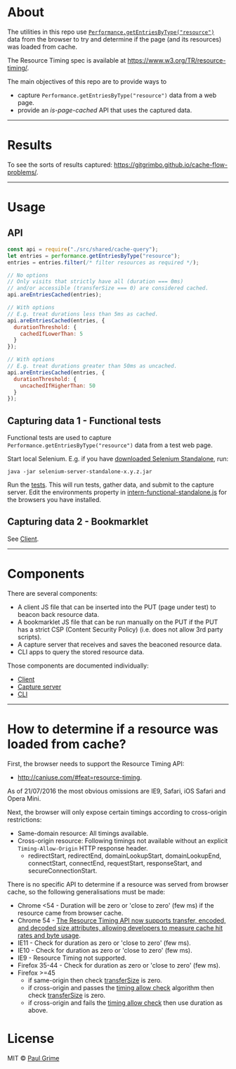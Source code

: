 # About

The utilities in this repo use
[`Performance.getEntriesByType("resource")`](https://developer.mozilla.org/en-US/docs/Web/API/Performance/getEntriesByType)
data from the browser to try and determine if the page (and its resources) was
loaded from cache.

The Resource Timing spec is available at https://www.w3.org/TR/resource-timing/.

The main objectives of this repo are to provide ways to

- capture `Performance.getEntriesByType("resource")` data from a web page.
- provide an *is-page-cached* API that uses the captured data.

---

# Results

To see the sorts of results captured: https://gitgrimbo.github.io/cache-flow-problems/.

---

# Usage

## API

```js
const api = require("./src/shared/cache-query");
let entries = performance.getEntriesByType("resource");
entries = entries.filter(/* filter resources as required */);

// No options
// Only visits that strictly have all (duration === 0ms)
// and/or accessible (transferSize === 0) are considered cached.
api.areEntriesCached(entries);

// With options
// E.g. treat durations less than 5ms as cached.
api.areEntriesCached(entries, {
  durationThreshold: {
    cachedIfLowerThan: 5
  }
});

// With options
// E.g. treat durations greater than 50ms as uncached.
api.areEntriesCached(entries, {
  durationThreshold: {
    uncachedIfHigherThan: 50
  }
});
```

## Capturing data 1 - Functional tests

Functional tests are used to capture
`Performance.getEntriesByType("resource")` data from a test web page.

Start local Selenium. E.g. if you have
[downloaded Selenium Standalone](http://www.seleniumhq.org/download/), run:

`java -jar selenium-server-standalone-x.y.z.jar`

Run the [tests](test/intern/README.md). This will run tests, gather
data, and submit to the capture server. Edit the environments property in
[intern-functional-standalone.js](test/config/intern-functional-standalone.js)
for the browsers you have installed.

## Capturing data 2 - Bookmarklet

See [Client](./src/client/README.md).

---

# Components

There are several components:

- A client JS file that can be inserted into the PUT (page under test) to
  beacon back resource data.
- A bookmarklet JS file that can be run manually on the PUT if the PUT has a
  strict CSP (Content Security Policy) (i.e. does not allow 3rd party scripts).
- A capture server that receives and saves the beaconed resource data.
- CLI apps to query the stored resource data.

Those components are documented individually:

- [Client](./src/client/README.md)
- [Capture server](./src/capture-server/README.md)
- [CLI](./src/cli/README.md)

---

# How to determine if a resource was loaded from cache?

First, the browser needs to support the Resource Timing API:

- http://caniuse.com/#feat=resource-timing.

As of 21/07/2016 the most obvious omissions are IE9, Safari, iOS Safari and
Opera Mini.

Next, the browser will only expose certain timings according to cross-origin
restrictions:

- Same-domain resource: All timings available.
- Cross-origin resource: Following timings not available without an explicit
  `Timing-Allow-Origin` HTTP response header.
  - redirectStart, redirectEnd, domainLookupStart, domainLookupEnd,
    connectStart, connectEnd, requestStart, responseStart, and
    secureConnectionStart.

There is no specific API to determine if a resource was served from browser
cache, so the following generalisations must be made:

- Chrome <54 - Duration will be zero or 'close to zero' (few ms) if the resource
  came from browser cache.
- Chrome 54 - [The Resource Timing API now supports transfer, encoded, and
  decoded size attributes, allowing developers to measure cache hit rates and
  byte usage](https://blog.chromium.org/2016/09/chrome-54-beta-custom-elements-v1.html).
- IE11 - Check for duration as zero or 'close to zero' (few ms).
- IE10 - Check for duration as zero or 'close to zero' (few ms).
- IE9 - Resource Timing not supported.
- Firefox 35-44 - Check for duration as zero or 'close to zero' (few ms).
- Firefox >=45
  - if same-origin then check
    [transferSize](https://w3c.github.io/resource-timing/#dom-performanceresourcetiming-transfersize)
    is zero.
  - if cross-origin and passes the
    [timing allow check](https://w3c.github.io/resource-timing/#timing-allow-check)
    algorithm then check
    [transferSize](https://w3c.github.io/resource-timing/#dom-performanceresourcetiming-transfersize)
    is zero.
  - if cross-origin and fails the
    [timing allow check](https://w3c.github.io/resource-timing/#timing-allow-check)
    then use duration as above.

# License

MIT © [Paul Grime](https://github.com/gitgrimbo/)
